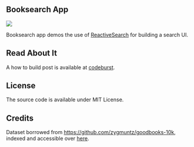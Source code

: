## Booksearch App

![](https://i.imgur.com/qOG6rzR.png)

Booksearch app demos the use of [ReactiveSearch](https://opensource.appbase.io/reactivesearch) for building a search UI.

## Read About It

A how to build post is available at [codeburst](https://codeburst.io/how-to-build-an-e-commerce-search-ui-with-react-and-elasticsearch-a581c823b2c3).

## License

The source code is available under MIT License.

## Credits

Dataset borrowed from https://github.com/zygmuntz/goodbooks-10k, indexed and accessible over [here](https://opensource.appbase.io/dejavu/live/#?input_state=XQAAAAJxAAAAAAAAAAA9iIqnY-B2BnTZGEQz6wkFsscl8Xp6pCpFoJD0lE64EqqT4V_kSgrKiy0-TuOfMJVZ61Fufv3Zlh0fvsXfBnMgx6V54oB6WxcNBz1vJUA926ipgU683YcDzi9AVL5AK7SYJV2XuI9PM6AX_cXSTv_6GoMA).
